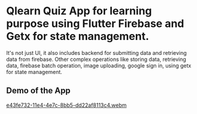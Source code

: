 # Qlearn Quiz App for learning purpose using Flutter Firebase and Getx for state management. 

It's not just UI, it also includes backend for submitting data and retrieving data from firebase. Other complex operations like storing data, retrieving data, firebase batch operation, image uploading, google sign in, using getx for state management.
## Demo of the App

[e43fe732-11e4-4e7c-8bb5-dd22af8113c4.webm](https://github.com/fariza122/Qlearn-quiz-app/assets/67227952/3ab05f2e-6f64-426e-ba7d-71a95a27030f)
